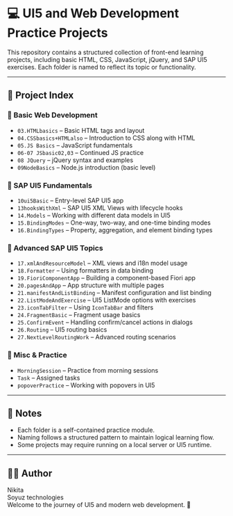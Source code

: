 # 💻 UI5 and Web Development Practice Projects

This repository contains a structured collection of front-end learning projects, including basic HTML, CSS, JavaScript, jQuery, and SAP UI5 exercises. Each folder is named to reflect its topic or functionality.

---

## 📁 Project Index

### 🔹 Basic Web Development
- `03.HTMLbasics` – Basic HTML tags and layout
- `04.CSSbasics+HTMLalso` – Introduction to CSS along with HTML
- `05.JS Basics` – JavaScript fundamentals
- `06-07 JSbasic02,03` – Continued JS practice
- `08 JQuery` – jQuery syntax and examples
- `09NodeBasics` – Node.js introduction (basic level)

### 🔹 SAP UI5 Fundamentals
- `10ui5Basic` – Entry-level SAP UI5 app
- `13hooksWithXml` – SAP UI5 XML Views with lifecycle hooks
- `14.Models` – Working with different data models in UI5
- `15.BindingModes` – One-way, two-way, and one-time binding modes
- `16.BindingTypes` – Property, aggregation, and element binding types

### 🔹 Advanced SAP UI5 Topics
- `17.xmlAndResourceModel` – XML views and i18n model usage
- `18.Formatter` – Using formatters in data binding
- `19.FioriComponentApp` – Building a component-based Fiori app
- `20.pagesAndApp` – App structure with multiple pages
- `21.manifestAndListBinding` – Manifest configuration and list binding
- `22.ListModeAndExercise` – UI5 ListMode options with exercises
- `23.iconTabFilter` – Using `IconTabBar` and filters
- `24.FragmentBasic` – Fragment usage basics
- `25.ConfirmEvent` – Handling confirm/cancel actions in dialogs
- `26.Routing` – UI5 routing basics
- `27.NextLevelRoutingWork` – Advanced routing scenarios

### 🧪 Misc & Practice
- `MorningSession` – Practice from morning sessions
- `Task` – Assigned tasks
- `popoverPractice` – Working with popovers in UI5

---

## 📌 Notes

- Each folder is a self-contained practice module.
- Naming follows a structured pattern to maintain logical learning flow.
- Some projects may require running on a local server or UI5 runtime.

---

## 👩‍💻 Author

Nikita<br>Soyuz technologies  
Welcome to the journey of UI5 and modern web development. 🚀

